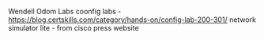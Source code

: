 Wendell Odom Labs
coonfig labs - https://blog.certskills.com/category/hands-on/config-lab-200-301/
network simulator lite - from cisco press website
